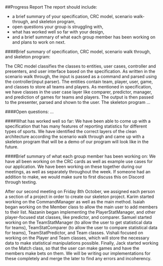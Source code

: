 ##Progress Report
The report should include:

* a brief summary of your specification, CRC model, scenario walk-through, and skeleton program,
* open questions your group is struggling with,
* what has worked well so far with your design,
* and a brief summary of what each group member has been working on and plans to work on next.

####Brief summary of specification,  CRC model, scenario walk through, and skeleton program:

The CRC model classifies the classes to entities, user cases, controller and
presenters, and user interface based on the specification. As written in
the scenario walk through, the input is passed as a command and parsed using
the controller(input parser). The entities contain
team, player, user, game, and classes to store all teams and players.
As mentioned in specification, we have classes in the user case layer like
comparer, predictor, manager, and prediction of games for teams and players.
The output is then passed to the presenter, parsed and shown to the user.
The skeleton program ...


####Open questions: 
...

####What has worked well so far: 
We have been able to come up with a specification that has many features
of reporting statistics for different types of sports. We have identified
the correct layers of the clean architecture according the scenario walk through and
came up with a skeleton program that will be a demo of our program will
look like in the future.

####Brief summary of what each group member has been working on: 
We have all been working on the CRC cards as well as example use cases
for our application. We have been working on these together during our
meetings, as well as separately throughout the week. If someone had an
addition to make, we would make sure to first discuss this on Discord
through texting.

After our second meeting on Friday 8th October, we assigned each person
a section of a project in order to create our skeleton project.
Karim started working on the CommandManager as well as the main method.
Isaiah began working on the Member class to allow the main user to add
members to their list. Nazanin began implementing the PlayerStatManager,
and other player-focused stat classes, like predictor, and comparer.
Samuel started working on the TeamStatManager (to allow the user to
get statistical data for teams), TeamStatComparer (to allow the user
to compare statistical data for teams), TeamStatPredictor, and Team
classes. Vishali focused on working on the Player and Team classes,
which will store the necessary data to make statistical
manipulations possible. Finally, Jack started working on the Match class,
so that the user can make games and have the members make bets on them.
We will be writing our implementations for these completely and merge the later
to find any errors and incoherency.
